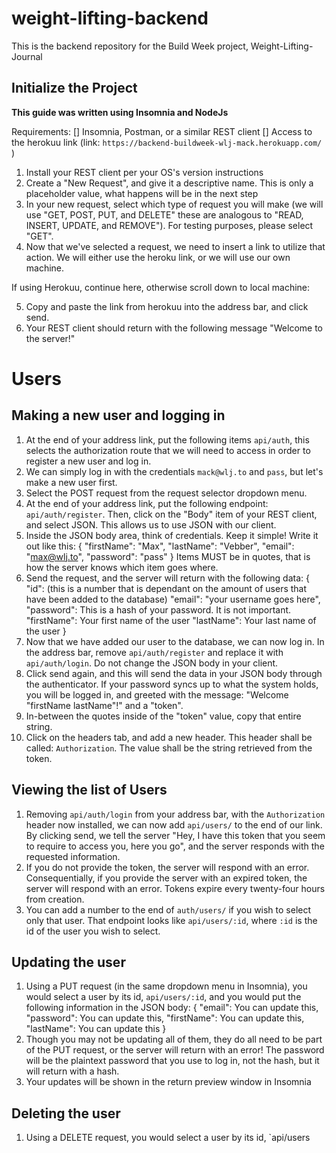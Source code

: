 # weight-lifting-backend
This is the backend repository for the Build Week project, Weight-Lifting-Journal

## Initialize the Project
**This guide was written using Insomnia and NodeJs**

Requirements:
[] Insomnia, Postman, or a similar REST client
[] Access to the herokuu link (link: `https://backend-buildweek-wlj-mack.herokuapp.com/` )

1) Install your REST client per your OS's version instructions
2) Create a "New Request", and give it a descriptive name. This is only a placeholder value, what happens will be in the next step
3) In your new request, select which type of request you will make (we will use "GET, POST, PUT, and DELETE" these are analogous to "READ, INSERT, UPDATE, and REMOVE"). For testing purposes, please select "GET".
4) Now that we've selected a request, we need to insert a link to utilize that action. We will either use the heroku link, or we will use our own machine.

If using Herokuu, continue here, otherwise scroll down to local machine:

5) Copy and paste the link from herokuu into the address bar, and click send.
6) Your REST client should return with the following message "Welcome to the server!"

# Users
## Making a new user and logging in

1) At the end of your address link, put the following items `api/auth`, this selects the authorization route that we will need to access in order to register a new user and log in.
2) We can simply log in with the credentials `mack@wlj.to` and `pass`, but let's make a new user first.
3) Select the POST request from the request selector dropdown menu.
4) At the end of your address link, put the following endpoint: `api/auth/register`. Then, click on the "Body" item of your REST client, and select JSON. This allows us to use JSON with our client.
5) Inside the JSON body area, think of credentials. Keep it simple! Write it out like this:
{
    "firstName": "Max",
    "lastName": "Vebber",
    "email": "max@wlj.to",
    "password": "pass"
} 
Items MUST be in quotes, that is how the server knows which item goes where.
6) Send the request, and the server will return with the following data:
{
    "id": (this is a number that is dependant on the amount of users that have been added to the database)
    "email": "your username goes here",
    "password": This is a hash of your password. It is not important.
    "firstName": Your first name of the user
    "lastName": Your last name of the user
}
7) Now that we have added our user to the database, we can now log in. In the address bar, remove `api/auth/register` and replace it with `api/auth/login`. Do not change the JSON body in your client.
8) Click send again, and this will send the data in your JSON body through the authenticator. If your password syncs up to what the system holds, you will be logged in, and greeted with the message: "Welcome "firstName lastName"!" and a "token".
9) In-between the quotes inside of the "token" value, copy that entire string.
10) Click on the headers tab, and add a new header. This header shall be called:
`Authorization`. The value shall be the string retrieved from the token.

## Viewing the list of Users

1) Removing `api/auth/login` from your address bar, with the `Authorization` header now installed, we can now add `api/users/` to the end of our link. By clicking send, we tell the server "Hey, I have this token that you seem to require to access you, here you go", and the server responds with the requested information.
2) If you do not provide the token, the server will respond with an error. Consequentially, if you provide the server with an expired token, the server will respond with an error. Tokens expire every twenty-four hours from creation.
3) You can add a number to the end of `auth/users/` if you wish to select only that user. That endpoint looks like `api/users/:id`, where `:id` is the id of the user you wish to select. 

## Updating the user

1) Using a PUT request (in the same dropdown menu in Insomnia), you would select a user by its id, `api/users/:id`, and you would put the following information in the JSON body:
{
    "email": You can update this,
    "password": You can update this,
    "firstName": You can update this,
    "lastName": You can update this
}
2) Though you may not be updating all of them, they do all need to be part of the PUT request, or the server will return with an error! The password will be the plaintext password that you use to log in, not the hash, but it will return with a hash. 
3) Your updates will be shown in the return preview window in Insomnia

## Deleting the user

1) Using a DELETE request, you would select a user by its id, `api/users